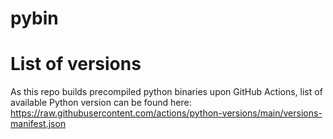 # pybin



# List of versions

As this repo builds precompiled python binaries upon GitHub Actions, list of available Python version can be found here: https://raw.githubusercontent.com/actions/python-versions/main/versions-manifest.json